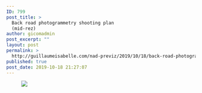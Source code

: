 ```yaml
---
ID: 799
post_title: >
  Back road photogrammetry shooting plan
  (mid-rez)
author: gicomadmin
post_excerpt: ""
layout: post
permalink: >
  http://guillaumeisabelle.com/nad-previz/2019/10/18/back-road-photogrammetry-shooting-plan-mid-rez/
published: true
post_date: 2019-10-18 21:27:07
---
```

<!-- wp:image --><figure class="wp-block-image">

![][1]</figure> <!-- /wp:image -->

<!-- wp:image {"id":800} --><figure class="wp-block-image">

<img src="http://guillaumeisabelle.com/nad-previz/wp-content/uploads/sites/19/2019/10/IMG_5629-768x1024.jpeg" alt="" class="wp-image-800" /></figure> <!-- /wp:image -->

 [1]: blob:https://www.icloud.com/6e46a5ab-5e57-49e5-8094-5843441524d0